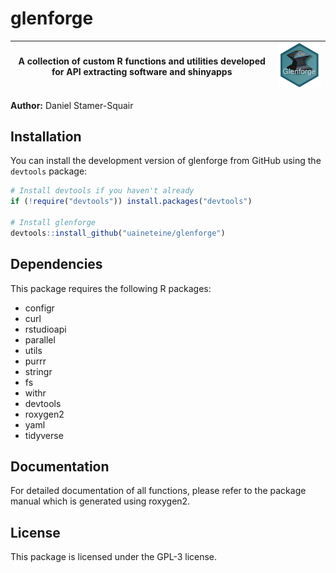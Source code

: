 # glenforge

| A collection of custom R functions and utilities developed for API extracting software and shinyapps | ![Icon](https://raw.githubusercontent.com/uaineteine/glenforge/refs/heads/master/icon/icon.png) |
|----------------------------------------------------------------------------------------------------------------------|--------------------------------------------------------------------------------------------------|

**Author:** Daniel Stamer-Squair

## Installation

You can install the development version of glenforge from GitHub using the `devtools` package:

```r
# Install devtools if you haven't already
if (!require("devtools")) install.packages("devtools")

# Install glenforge
devtools::install_github("uaineteine/glenforge")
```

## Dependencies

This package requires the following R packages:
- configr
- curl
- rstudioapi
- parallel
- utils
- purrr
- stringr
- fs
- withr
- devtools
- roxygen2
- yaml
- tidyverse

## Documentation

For detailed documentation of all functions, please refer to the package manual which is generated using roxygen2.

## License

This package is licensed under the GPL-3 license.
